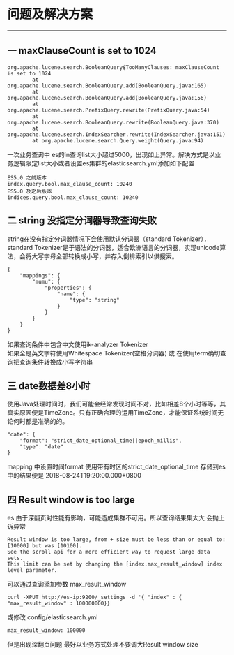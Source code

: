 # 问题及解决方案
---

## 一 maxClauseCount is set to 1024
    org.apache.lucene.search.BooleanQuery$TooManyClauses: maxClauseCount is set to 1024
            at org.apache.lucene.search.BooleanQuery.add(BooleanQuery.java:165)
            at org.apache.lucene.search.BooleanQuery.add(BooleanQuery.java:156)
            at org.apache.lucene.search.PrefixQuery.rewrite(PrefixQuery.java:54)
            at org.apache.lucene.search.BooleanQuery.rewrite(BooleanQuery.java:370)
            at org.apache.lucene.search.IndexSearcher.rewrite(IndexSearcher.java:151)
            at org.apache.lucene.search.Query.weight(Query.java:94)
一次业务查询中 es的in查询list大小超过5000，出现如上异常。解决方式是以业务逻辑限定list大小或者设置es集群的elasticsearch.yml添加如下配置
    
    ES5.0 之前版本
    index.query.bool.max_clause_count: 10240 
    ES5.0 及之后版本
    indices.query.bool.max_clause_count: 10240
    
## 二 string 没指定分词器导致查询失败
string在没有指定分词器情况下会使用默认分词器（standard Tokenizer），standard Tokenizer是于语法的分词器，适合欧洲语言的分词器，实现unicode算法，会将大写字母全部转换成小写，并存入倒排索引以供搜索。
    
    {
        "mappings": {
            "mumu": {
                "properties": {
                    "name": {
                        "type": "string"
                    }
                }
            }
        }
    }    

如果查询条件中包含中文使用ik-analyzer Tokenizer <br>
如果全是英文字符使用Whitespace Tokenizer(空格分词器) 或 在使用term确切查询把查询条件转换成小写字符串<br>

## 三 date数据差8小时
使用Java处理时间时，我们可能会经常发现时间不对，比如相差8个小时等等，其真实原因便是TimeZone。只有正确合理的运用TimeZone，才能保证系统时间无论何时都是准确的的。
    
    "date": {
        "format": "strict_date_optional_time||epoch_millis",
        "type": "date"
    } 
mapping 中设置时间format 使用带有时区的strict_date_optional_time 存储到es中的结果便是 2018-08-24T19:20:00.000+0800

## 四  Result window is too large
es 由于深翻页对性能有影响，可能造成集群不可用。所以查询结果集太大 会抛上诉异常

    Result window is too large, from + size must be less than or equal to: [10000] but was [10100]. 
    See the scroll api for a more efficient way to request large data sets. 
    This limit can be set by changing the [index.max_result_window] index level parameter.
可以通过查询添加参数 max_result_window

    curl -XPUT http://es-ip:9200/_settings -d '{ "index" : { "max_result_window" : 100000000}}
或修改 config/elasticsearch.yml 

    max_result_window: 100000
但是出现深翻页问题 最好以业务方式处理不要调大Result window size



